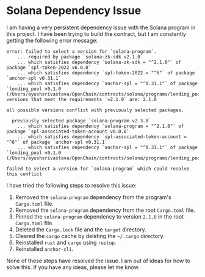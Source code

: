 # Solana Dependency Issue

I am having a very persistent dependency issue with the Solana program in this project. I have been trying to build the contract, but I am constantly getting the following error message:

```
error: failed to select a version for `solana-program`.
    ... required by package `solana-zk-sdk v2.1.0`
    ... which satisfies dependency `solana-zk-sdk = "^2.1.0"` of package `spl-token-2022 v6.0.0`
    ... which satisfies dependency `spl-token-2022 = "^6"` of package `anchor-spl v0.31.1`
    ... which satisfies dependency `anchor-spl = "^0.31.1"` of package `lending_pool v0.1.0 (/Users/ayushsrivastava/OpenChain/contracts/solana/programs/lending_pool)`
versions that meet the requirements `=2.1.0` are: 2.1.0

all possible versions conflict with previously selected packages.

  previously selected package `solana-program v2.3.0`
    ... which satisfies dependency `solana-program = "^2.1.0"` of package `spl-associated-token-account v6.0.0`
    ... which satisfies dependency `spl-associated-token-account = "^6"` of package `anchor-spl v0.31.1`
    ... which satisfies dependency `anchor-spl = "^0.31.1"` of package `lending_pool v0.1.0 (/Users/ayushsrivastava/OpenChain/contracts/solana/programs/lending_pool)`

failed to select a version for `solana-program` which could resolve this conflict
```

I have tried the following steps to resolve this issue:

1.  Removed the `solana-program` dependency from the program's `Cargo.toml` file.
2.  Removed the `solana-program` dependency from the root `Cargo.toml` file.
3.  Pinned the `solana-program` dependency to version `2.1.0` in the root `Cargo.toml` file.
4.  Deleted the `Cargo.lock` file and the `target` directory.
5.  Cleared the `cargo` cache by deleting the `~/.cargo` directory.
6.  Reinstalled `rust` and `cargo` using `rustup`.
7.  Reinstalled `anchor-cli`.

None of these steps have resolved the issue. I am out of ideas for how to solve this. If you have any ideas, please let me know. 
